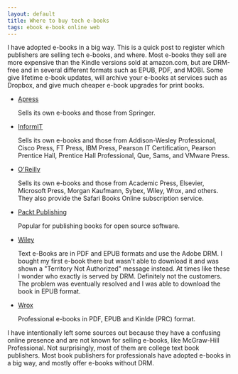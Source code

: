 ```yaml
---
layout: default
title: Where to buy tech e-books
tags: ebook e-book online web
---
```


I have adopted e-books in a big way. This is a quick post to register which publishers are selling tech e-books, and where. Most e-books they sell are more expensive than the Kindle versions sold at amazon.com, but are DRM-free and in several different formats such as EPUB, PDF, and MOBI. Some give lifetime e-book updates, will archive your e-books at services such as Dropbox, and give much cheaper e-book upgrades for print books.

* [Apress](http://www.apress.com/)

    Sells its own e-books and those from Springer.

* [InformIT](http://www.informit.com/)

    Sells its own e-books and those from Addison-Wesley Professional, Cisco Press, FT Press, IBM Press, Pearson IT Certification, Pearson Prentice Hall, Prentice Hall Professional, Que, Sams, and VMware Press.

* [O'Reilly](http://oreilly.com/)

    Sells its own e-books and those from Academic Press, Elsevier, Microsoft Press, Morgan Kaufmann, Sybex, Wiley, Wrox, and others. They also provide the Safari Books Online subscription service.

* [Packt Publishing](https://www.packtpub.com/)

    Popular for publishing books for open source software.

* [Wiley](http://www.wiley.com)

    Text e-Books are in PDF and EPUB formats and use the Adobe DRM. I bought my first e-book there but wasn't able to download it and was shown a "Territory Not Authorized" message instead. At times like these I wonder who exactly is served by DRM. Definitely not the customers. The problem was eventually resolved and I was able to download the book in EPUB format.

* [Wrox](http://www.wrox.com/WileyCDA/)

    Professional e-books in PDF, EPUB and Kinlde (PRC) format.

I have intentionally left some sources out because they have a confusing online presence and are not known for selling e-books, like McGraw-Hill Professional. Not surprisingly, most of them are college text book publishers. Most book publishers for professionals have adopted e-books in a big way, and mostly offer e-books without DRM.
